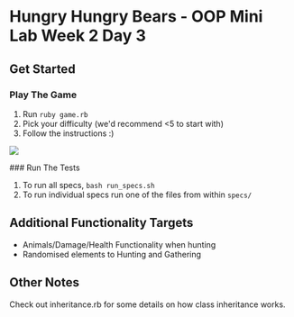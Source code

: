 # Hungry Hungry Bears - OOP Mini Lab Week 2 Day 3

## Get Started

### Play The Game

1. Run `ruby game.rb`
2. Pick your difficulty (we'd recommend <5 to start with)
3. Follow the instructions :)

![](http://i.imgur.com/u0nldkT.gif?1 "")

### Run The Tests

1. To run all specs, `bash run_specs.sh`
2. To run individual specs run one of the files from within `specs/`

## Additional Functionality Targets

* Animals/Damage/Health Functionality when hunting
* Randomised elements to Hunting and Gathering

## Other Notes

Check out inheritance.rb for some details on how class inheritance works.